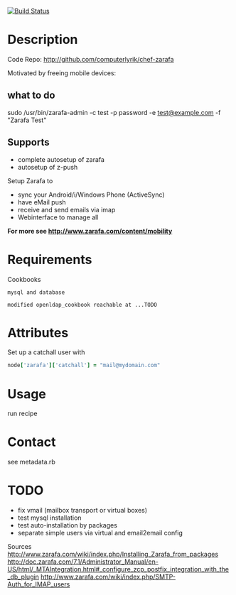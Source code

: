 
[![Build Status](https://travis-ci.org/computerlyrik/chef-zarafa.png)](https://travis-ci.org/computerlyrik/chef-zarafa)
# Description

Code Repo: http://github.com/computerlyrik/chef-zarafa

Motivated by freeing mobile devices:

## what to do

sudo /usr/bin/zarafa-admin -c test -p password -e test@example.com -f "Zarafa Test"

## Supports
- complete autosetup of zarafa
- autosetup of z-push

Setup Zarafa to 
- sync your Android/i/Windows Phone (ActiveSync)
- have eMail push
- receive and send emails via imap
- Webinterface to manage all

**For more see http://www.zarafa.com/content/mobility**

# Requirements
Cookbooks
```
mysql and database

modified openldap_cookbook reachable at ...TODO
```

# Attributes
Set up a catchall user with
```ruby
node['zarafa']['catchall'] = "mail@mydomain.com"
```

# Usage
run recipe

# Contact
see metadata.rb

# TODO
- fix vmail (mailbox transport or virtual boxes)
- test mysql installation
- test auto-installation by packages
- separate simple users via virtual and email2email config

Sources 
http://www.zarafa.com/wiki/index.php/Installing_Zarafa_from_packages
http://doc.zarafa.com/7.1/Administrator_Manual/en-US/html/_MTAIntegration.html#_configure_zcp_postfix_integration_with_the_db_plugin
http://www.zarafa.com/wiki/index.php/SMTP-Auth_for_IMAP_users
